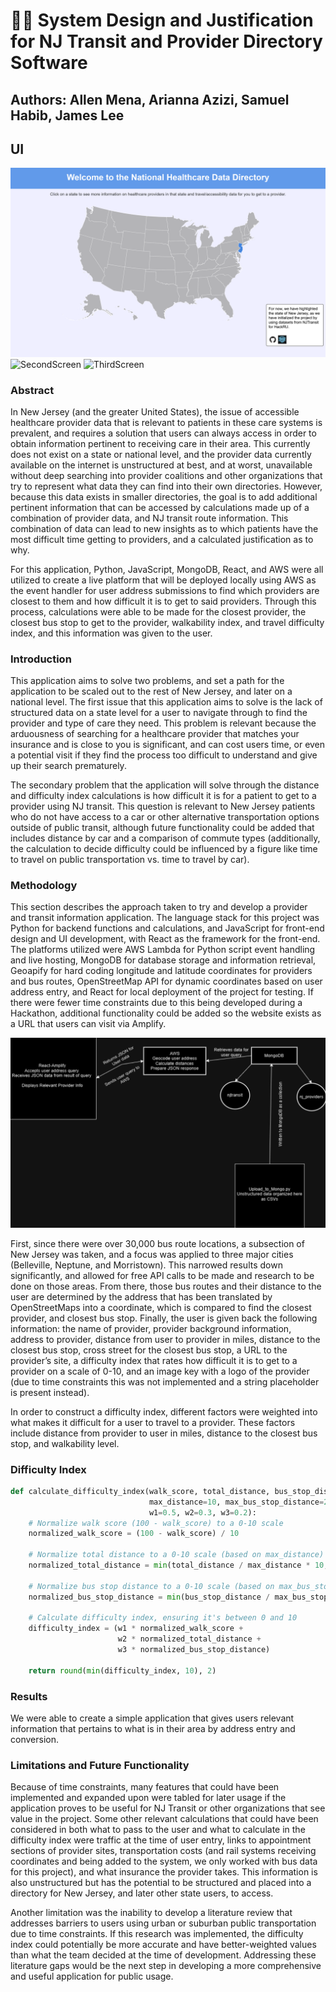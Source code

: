 # 🚆🏥 System Design and Justification for NJ Transit and Provider Directory Software

## Authors: Allen Mena, Arianna Azizi, Samuel Habib, James Lee 

## UI
![Homepage](./homepage.png)
![SecondScreen](./Screenshot_2024-10-27_at_12-42-46_Healthcare_Data_Directory.png)
![ThirdScreen](./Screenshot_2024-10-27_at_12-43-19_Healthcare_Data_Directory.png)

### Abstract

In New Jersey (and the greater United States), the issue of accessible healthcare provider data that is relevant to patients in these care systems is prevalent, and requires a solution that users can always access in order to obtain information pertinent to receiving care in their area. This currently does not exist on a state or national level, and the provider data currently available on the internet is unstructured at best, and at worst, unavailable without deep searching into provider coalitions and other organizations that try to represent what data they can find into their own directories. However, because this data exists in smaller directories, the goal is to add additional pertinent information that can be accessed by calculations made up of a combination of provider data, and NJ transit route information. This combination of data can lead to new insights as to which patients have the most difficult time getting to providers, and a calculated justification as to why.

For this application, Python, JavaScript, MongoDB, React, and AWS were all utilized to create a live platform that will be deployed locally using AWS as the event handler for user address submissions to find which providers are closest to them and how difficult it is to get to said providers. Through this process, calculations were able to be made for the closest provider, the closest bus stop to get to the provider, walkability index, and travel difficulty index, and this information was given to the user.

### Introduction

This application aims to solve two problems, and set a path for the application to be scaled out to the rest of New Jersey, and later on a national level. The first issue that this application aims to solve is the lack of structured data on a state level for a user to navigate through to find the provider and type of care they need. This problem is relevant because the arduousness of searching for a healthcare provider that matches your insurance and is close to you is significant, and can cost users time, or even a potential visit if they find the process too difficult to understand and give up their search prematurely.

The secondary problem that the application will solve through the distance and difficulty index calculations is how difficult it is for a patient to get to a provider using NJ transit. This question is relevant to New Jersey patients who do not have access to a car or other alternative transportation options outside of public transit, although future functionality could be added that includes distance by car and a comparison of commute types (additionally, the calculation to decide difficulty could be influenced by a figure like time to travel on public transportation vs. time to travel by car).

### Methodology

This section describes the approach taken to try and develop a provider and transit information application. The language stack for this project was Python for backend functions and calculations, and JavaScript for front-end design and UI development, with React as the framework for the front-end. The platforms utilized were AWS Lambda for Python script event handling and live hosting, MongoDB for database storage and information retrieval, Geoapify for hard coding longitude and latitude coordinates for providers and bus routes, OpenStreetMap API for dynamic coordinates based on user address entry, and React for local deployment of the project for testing. If there were fewer time constraints due to this being developed during a Hackathon, additional functionality could be added so the website exists as a URL that users can visit via Amplify.

![System Design Diagram](./diagram.png)

First, since there were over 30,000 bus route locations, a subsection of New Jersey was taken, and a focus was applied to three major cities (Belleville, Neptune, and Morristown). This narrowed results down significantly, and allowed for free API calls to be made and research to be done on those areas. From there, those bus routes and their distance to the user are determined by the address that has been translated by OpenStreetMaps into a coordinate, which is compared to find the closest provider, and closest bus stop. Finally, the user is given back the following information: the name of provider, provider background information, address to provider, distance from user to provider in miles, distance to the closest bus stop, cross street for the closest bus stop, a URL to the provider’s site, a difficulty index that rates how difficult it is to get to a provider on a scale of 0-10, and an image key with a logo of the provider (due to time constraints this was not implemented and a string placeholder is present instead).

In order to construct a difficulty index, different factors were weighted into what makes it difficult for a user to travel to a provider. These factors include distance from provider to user in miles, distance to the closest bus stop, and walkability level.

### Difficulty Index

```python
def calculate_difficulty_index(walk_score, total_distance, bus_stop_distance, 
                               max_distance=10, max_bus_stop_distance=2, 
                               w1=0.5, w2=0.3, w3=0.2):
    # Normalize walk score (100 - walk_score) to a 0-10 scale
    normalized_walk_score = (100 - walk_score) / 10

    # Normalize total distance to a 0-10 scale (based on max_distance)
    normalized_total_distance = min(total_distance / max_distance * 10, 10)

    # Normalize bus stop distance to a 0-10 scale (based on max_bus_stop_distance)
    normalized_bus_stop_distance = min(bus_stop_distance / max_bus_stop_distance * 10, 10)

    # Calculate difficulty index, ensuring it's between 0 and 10
    difficulty_index = (w1 * normalized_walk_score + 
                        w2 * normalized_total_distance + 
                        w3 * normalized_bus_stop_distance)

    return round(min(difficulty_index, 10), 2)
```
### Results
We were able to create a simple application that gives users relevant information that pertains to what is in their area by address entry and conversion.
### Limitations and Future Functionality
Because of time constraints, many features that could have been implemented and expanded upon were tabled for later usage if the application proves to be useful for NJ Transit or other organizations that see value in the project. Some other relevant calculations that could have been considered in both what to pass to the user and what to calculate in the difficulty index were traffic at the time of user entry, links to appointment sections of provider sites, transportation costs (and rail systems receiving coordinates and being added to the system, we only worked with bus data for this project), and what insurance the provider takes. This information is also unstructured but has the potential to be structured and placed into a directory for New Jersey, and later other state users, to access.

Another limitation was the inability to develop a literature review that addresses barriers to users using urban or suburban public transportation due to time constraints. If this research was implemented, the difficulty index could potentially be more accurate and have better-weighted values than what the team decided at the time of development. Addressing these literature gaps would be the next step in developing a more comprehensive and useful application for public usage.



